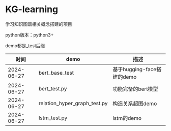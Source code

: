 # KG-learning
学习知识图谱相关概念搭建的项目

python版本：python3+

demo都是_test后缀

|  时间   | demo|  描述  |
|  ----  |  ----  |  ----  |  
| 2024-06-27  |bert_base_test |基于hugging-face搭建的demo |
| 2024-06-27  |bert_test.py |功能完备的bert模型 |
| 2024-06-27  |relation_hyper_graph_test.py |构造关系超图demo |
| 2024-06-27  |lstm_test.py |lstm的demo |
